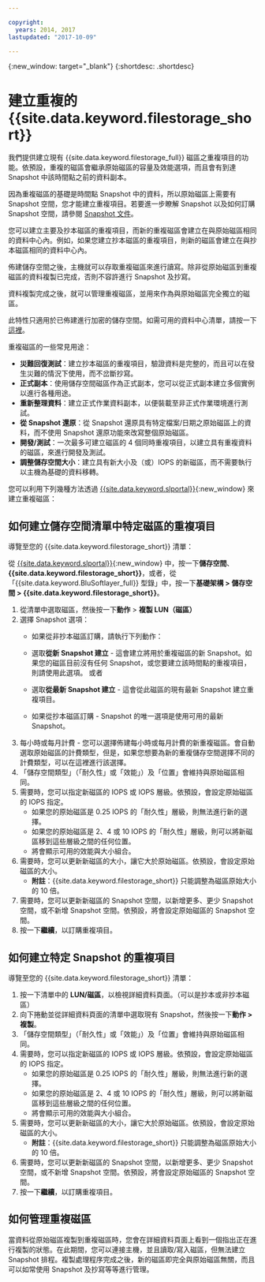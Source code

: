 ```yaml
---

copyright:
  years: 2014, 2017
lastupdated: "2017-10-09"

---
```

{:new_window: target="_blank"}
{:shortdesc: .shortdesc}

# 建立重複的 {{site.data.keyword.filestorage_short}}

我們提供建立現有 {{site.data.keyword.filestorage_full}} 磁區之重複項目的功能。依預設，重複的磁區會繼承原始磁區的容量及效能選項，而且會有到達 Snapshot 中該時間點之前的資料副本。   

因為重複磁區的基礎是時間點 Snapshot 中的資料，所以原始磁區上需要有 Snapshot 空間，您才能建立重複項目。若要進一步瞭解 Snapshot 以及如何訂購 Snapshot 空間，請參閱 [Snapshot 文件](snapshots.html)。  

您可以建立主要及抄本磁區的重複項目，而新的重複磁區會建立在與原始磁區相同的資料中心內。例如，如果您建立抄本磁區的重複項目，則新的磁區會建立在與抄本磁區相同的資料中心內。    

佈建儲存空間之後，主機就可以存取重複磁區來進行讀寫。除非從原始磁區到重複磁區的資料複製已完成，否則不容許進行 Snapshot 及抄寫。 

資料複製完成之後，就可以管理重複磁區，並用來作為與原始磁區完全獨立的磁區。 

此特性只適用於已佈建進行加密的儲存空間。如需可用的資料中心清單，請按一下[這裡](new-ibm-block-and-file-storage-location-and-features.html)。 

重複磁區的一些常見用途：
  - **災難回復測試**：建立抄本磁區的重複項目，驗證資料是完整的，而且可以在發生災難的情況下使用，而不岔斷抄寫。 
  - **正式副本**：使用儲存空間磁區作為正式副本，您可以從正式副本建立多個實例以進行各種用途。 
  - **重新整理資料**：建立正式作業資料副本，以便裝載至非正式作業環境進行測試。 
  - **從 Snapshot 還原**：從 Snapshot 還原具有特定檔案/日期之原始磁區上的資料，而不使用 Snapshot 還原功能來改寫整個原始磁區。 
  - **開發/測試**：一次最多可建立磁區的 4 個同時重複項目，以建立具有重複資料的磁區，來進行開發及測試。 
  - **調整儲存空間大小**：建立具有新大小及（或）IOPS 的新磁區，而不需要執行以主機為基礎的資料移轉。  
	

您可以利用下列幾種方法透過 [{{site.data.keyword.slportal}}](https://control.softlayer.com/){:new_window} 來建立重複磁區： 

## 如何建立儲存空間清單中特定磁區的重複項目

導覽至您的 {{site.data.keyword.filestorage_short}} 清單：

從 [{{site.data.keyword.slportal}}](https://control.softlayer.com/){:new_window} 中，按一下**儲存空間**、**{{site.data.keyword.filestorage_short}}**，或者，從「{{site.data.keyword.BluSoftlayer_full}} 型錄」中，按一下**基礎架構 > 儲存空間 > {{site.data.keyword.filestorage_short}}**。 

1.	從清單中選取磁區，然後按一下**動作** > **複製 LUN（磁區）** 
2.	選擇 Snapshot 選項： 
    -	如果從非抄本磁區訂購，請執行下列動作：
      -	選取**從新 Snapshot 建立** - 這會建立將用於重複磁區的新 Snapshot。如果您的磁區目前沒有任何 Snapshot，或您要建立該時間點的重複項目，則請使用此選項。
                      或者 

      -	選取**從最新 Snapshot 建立** - 這會從此磁區的現有最新 Snapshot 建立重複項目。 
    -	如果從抄本磁區訂購 - Snapshot 的唯一選項是使用可用的最新 Snapshot。 
3.	每小時或每月計費 - 您可以選擇佈建每小時或每月計費的新重複磁區。會自動選取原始磁區的計費類型，但是，如果您想要為新的重複儲存空間選擇不同的計費類型，可以在這裡進行該選擇。
4. 	「儲存空間類型」（「耐久性」或「效能」）及「位置」會維持與原始磁區相同。 
5.	需要時，您可以指定新磁區的 IOPS 或 IOPS 層級。依預設，會設定原始磁區的 IOPS 指定。 
      -	如果您的原始磁區是 0.25 IOPS 的「耐久性」層級，則無法進行新的選擇。 
      -	如果您的原始磁區是 2、4 或 10 IOPS 的「耐久性」層級，則可以將新磁區移到這些層級之間的任何位置。 
      -	將會顯示可用的效能與大小組合。 
6.	需要時，您可以更新新磁區的大小，讓它大於原始磁區。依預設，會設定原始磁區的大小。 
  	-	**附註**：{{site.data.keyword.filestorage_short}} 只能調整為磁區原始大小的 10 倍。 
7.	需要時，您可以更新新磁區的 Snapshot 空間，以新增更多、更少 Snapshot 空間，或不新增 Snapshot 空間。依預設，將會設定原始磁區的 Snapshot 空間。 
8.	按一下**繼續**，以訂購重複項目。 



## 如何建立特定 Snapshot 的重複項目

導覽至您的 {{site.data.keyword.filestorage_short}} 清單：

1.	按一下清單中的 **LUN/磁區**，以檢視詳細資料頁面。（可以是抄本或非抄本磁區） 
2.	向下捲動並從詳細資料頁面的清單中選取現有 Snapshot，然後按一下**動作 > 複製**。   
3.	「儲存空間類型」（「耐久性」或「效能」）及「位置」會維持與原始磁區相同。 
4.	需要時，您可以指定新磁區的 IOPS 或 IOPS 層級。依預設，會設定原始磁區的 IOPS 指定。 
      - 如果您的原始磁區是 0.25 IOPS 的「耐久性」層級，則無法進行新的選擇。 
      - 如果您的原始磁區是 2、4 或 10 IOPS 的「耐久性」層級，則可以將新磁區移到這些層級之間的任何位置。 
      - 將會顯示可用的效能與大小組合。 
5.	需要時，您可以更新新磁區的大小，讓它大於原始磁區。依預設，會設定原始磁區的大小。 
      - **附註**：{{site.data.keyword.filestorage_short}} 只能調整為磁區原始大小的 10 倍。 
6.	需要時，您可以更新新磁區的 Snapshot 空間，以新增更多、更少 Snapshot 空間，或不新增 Snapshot 空間。依預設，將會設定原始磁區的 Snapshot 空間。 
7.	按一下**繼續**，以訂購重複項目。 


## 如何管理重複磁區

當資料從原始磁區複製到重複磁區時，您會在詳細資料頁面上看到一個指出正在進行複製的狀態。在此期間，您可以連接主機，並且讀取/寫入磁區，但無法建立 Snapshot 排程。複製處理程序完成之後，新的磁區即完全與原始磁區無關，而且可以如常使用 Snapshot 及抄寫等等進行管理。 
